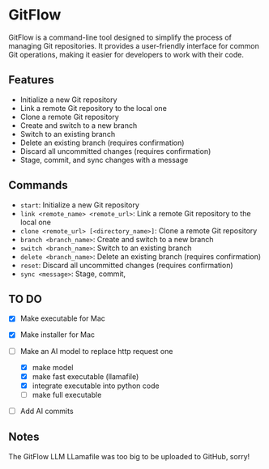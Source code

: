 # GitFlow
GitFlow is a command-line tool designed to simplify the process of managing Git repositories. It provides a user-friendly interface for common Git operations, making it easier for developers to work with their code.

**Features**
------------

* Initialize a new Git repository
* Link a remote Git repository to the local one
* Clone a remote Git repository
* Create and switch to a new branch
* Switch to an existing branch
* Delete an existing branch (requires confirmation)
* Discard all uncommitted changes (requires confirmation)
* Stage, commit, and sync changes with a message

**Commands**
------------

* `start`: Initialize a new Git repository
* `link <remote_name> <remote_url>`: Link a remote Git repository to the local one
* `clone <remote_url> [<directory_name>]`: Clone a remote Git repository
* `branch <branch_name>`: Create and switch to a new branch
* `switch <branch_name>`: Switch to an existing branch
* `delete <branch_name>`: Delete an existing branch (requires confirmation)
* `reset`: Discard all uncommitted changes (requires confirmation)
* `sync <message>`: Stage, commit,



**TO DO**
------------
- [x] Make executable for Mac
- [x] Make installer for Mac
- [ ] Make an AI model to replace http request one
    - [x] make model
    - [x] make fast executable (llamafile)
    - [x] integrate executable into python code
    - [ ] make full executable
- [ ] Add AI commits 



**Notes**
------------
The GitFlow LLM LLamafile was too big to be uploaded to GitHub, sorry!
